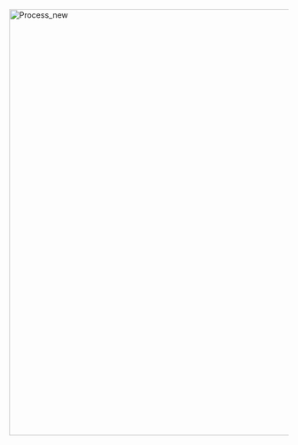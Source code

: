 <img width="768" alt="Process_new" src="https://github.com/user-attachments/assets/c6cbeca7-d0c0-4ba8-a2e0-ada211615ea0">
